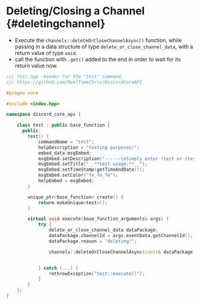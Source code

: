 Deleting/Closing a Channel {#deletingchannel}
============
- Execute the `channels::deleteOrCloseChannelAsync()` function, while passing in a data structure of type `delete_or_close_channel_data`, with a return value of type `void`.
- call the function with `.get()` added to the end in order to wait for its return value now.

```cpp
/// Test.hpp -header for the "test" command.
/// https://github.com/RealTimeChris/DiscordCoreAPI

#pragma once

#include <index.hpp>

namespace discord_core_api {

	class test : public base_function {
	  public:
		test() {
			commandName = "test";
			helpDescription = "testing purposes!";
			embed_data msgEmbed;
			msgEmbed.setDescription("------\nSimply enter !test or /test!\n------");
			msgEmbed.setTitle("__**test usage:**__");
			msgEmbed.setTimeStamp(getTimeAndDate());
			msgEmbed.setColor("fe_fe_fe");
			helpEmbed = msgEmbed;
		}

		unique_ptr<base_function> create() {
			return makeUnique<test>();
		}

		virtual void execute(base_function_arguments& args) {
			try {
				delete_or_close_channel_data dataPackage;
				dataPackage.channelId = args.eventData.getChannelId();
				dataPackage.reason = "deleting!";

				channels::deleteOrCloseChannelAsync(const& dataPackage).get();


			} catch (...) {
				rethrowException("test::execute()");
			}
		}
	};
}
```

